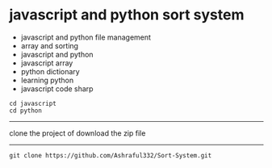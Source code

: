 # javascript and python sort system


- javascript and python file management
- array and  sorting
- javascript and python
- javascript array
- python dictionary
- learning python
- javascript code sharp

```
cd javascript
cd python

```

-- --

<p>clone the project of download the zip file</p>
<hr/>

```
git clone https://github.com/Ashraful332/Sort-System.git
```
